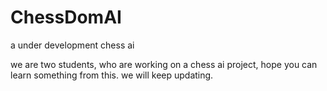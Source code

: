 # ChessDomAI
a under development chess ai 

we are two students, who are working on a chess ai project, hope you can learn something from this. 
we will keep updating.
